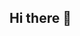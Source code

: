 ## Hi there 👋

<!--
**lynnchelangat254/lynnchelangat254** is a ✨ _special_ ✨ repository because its `README.md` (this file) appears on your GitHub profile.

Here are some ideas to get you started:

- 🔭 I’m currently working on SOMO Library Management System
- 🌱 I’m currently learning Python, Django and Java
- 👯 I’m looking to collaborate on Software Development Projects
- 💬 Ask me about Python and Java
- 📫 How to reach me: lynnkelly005@gmail.com
- 😄 Pronouns: She/Her
- ⚡ Fun fact: I speak python since it's a language.
-->
